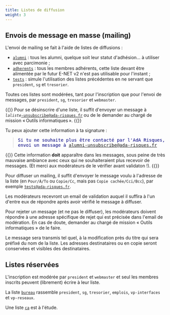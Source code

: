 ```yaml
---
title: Listes de diffusion
weight: 3
---
```


## Envois de message en masse (mailing)

L'envoi de mailing se fait à l'aide de listes de diffusions :

- [`alumni`](mailto:alumni@ada-risques.fr) : tous les alumni, quelque soit leur statut d'adhésion... à utiliser avec parcimonie ;
- [`adherents`](mailto:adherents@ada-risques.fr) : tous les membres adhérents, cette liste devant être alimentée par le futur E-NET v2 n'est pas utilisable pour l'instant ;
- [`tests`](mailto:tests@ada-risques.fr) : simule l'utilisation des listes précédentes en ne servant que `president`, `sg` et `tresorier`.

Toutes ces listes sont modérées, tant pour l'inscription que pour l'envoi de messages, par `president`, `sg`, `tresorier` et `webmaster`.

{{<panel style="info">}}
Pour se désinscrire d'une liste, il suffit d'envoyer un message à <code><var>laliste</var>-unsubscribe@ada-risques.fr</code> ou de le demander au chargé de mission « Outils informatiques ».
{{</panel>}}

Tu peux ajouter cette information à ta signature :
<blockquote>
    <div style="font-family: monospace; color: rgb(0, 0, 128);">
        <p class="mb-0">Si tu ne souhaite plus être contacté par l'AdA Risques, envoi un message à <a href="mailto:alumni-unsubscribe@ada-risques.fr">alumni-unsubscribe@ada-risques.fr</a></p>
    </div>
</blockquote>

{{<panel style="danger" title="Soit cool !">}}
Cette information **doit** apparaître dans les messages, sous peine de très mauvaise ambiance avec ceux qui ne souhaiteraient plus recevoir de messages. (Et merci aux modérateurs de le vérifier avant validaton !).
{{</panel>}}

Pour diffuser un mailing, il suffit d'envoyer le message voulu à l'adresse de la liste  (en `Pour/À/To` ou `Copie/Cc`, mais pas `Copie cachée/Cci/Bcc`), par exemple [`tests@ada-risques.fr`](mailto:tests@ada-risques.fr).

Les modérateurs recevront un email de validation auquel il suffira à l'un d'entre eux de répondre après avoir vérifié le message à diffuser.

Pour rejeter un message (et ne pas le diffuser), les modérateurs doivent répondre à une adresse spécifique de rejet qui est précisée dans l'email de modération. En cas de doute, demander au chargé de mission « Outils informatiques » de le faire.

Le message sera transmis tel quel, à la modification près du titre qui sera préfixé du nom de la liste. Les adresses destinataires ou en copie seront conservées et visibles des destinataires.

## Listes réservées

L'inscription est modérée par `president` et `webmaster` et seul les membres inscrits peuvent (librement) écrire à leur liste. 

La liste [`bureau`](mailto:tests@ada-risques.fr) rassemble `president`, `sg`, `tresorier`, `emplois`, `vp-interfaces` et `vp-reseaux`.

Une liste [`ca`](mailto:tests@ada-risques.fr) est à l'étude.
